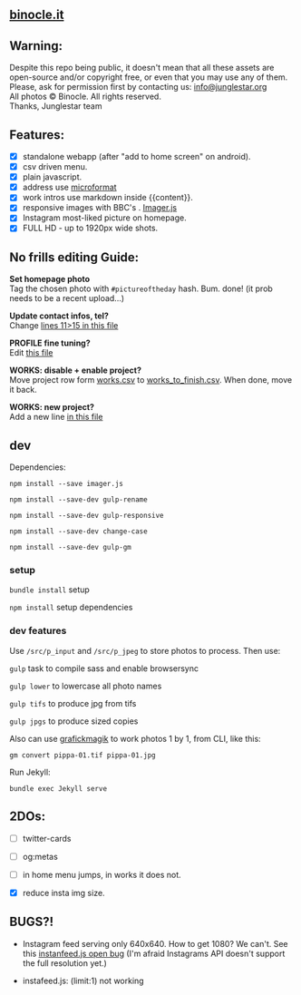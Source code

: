 [binocle.it](http://binocle.it)
---

## Warning:

Despite this repo being public, it doesn't mean that all these assets are open-source and/or copyright free, or even that you may use any of them. Please, ask for permission first by contacting us: info@junglestar.org  
All photos © Binocle. All rights reserved.  
Thanks, Junglestar team  

## Features:
- [X] standalone webapp (after "add to home screen" on android).
- [X] csv driven menu.
- [X] plain javascript.
- [X] address use [microformat](https://schema.org/Organization)
- [X] work intros use markdown inside {{content}}.
- [X] responsive images with BBC's . [Imager.js](https://github.com/BBC-News/Imager.js/)
- [X] Instagram most-liked picture on homepage.
- [X] FULL HD - up to 1920px wide shots.

## No frills editing Guide:

**Set homepage photo**   
Tag the chosen photo with ```#pictureoftheday``` hash. Bum. done! (it prob needs to be a recent upload...)

**Update contact infos, tel?**     
Change [lines 11>15 in this file](https://github.com/toybreaker/binocle/blob/gh-pages/_config.yml)

**PROFILE fine tuning?**     
Edit [this file](https://github.com/toybreaker/binocle/blob/gh-pages/_includes/editables/profile.md)

**WORKS: disable + enable project?**   
Move project row form [works.csv](https://github.com/toybreaker/binocle/blob/gh-pages/_data/works.csv) to [works_to_finish.csv](https://github.com/toybreaker/binocle/blob/gh-pages/_data/works_to_finish.csv). When done, move it back.

**WORKS: new project?**  
Add a new line [in this file](https://github.com/toybreaker/binocle/blob/gh-pages/_data/works.csv)


## dev

Dependencies:

```npm install --save imager.js```

```npm install --save-dev gulp-rename```

```npm install --save-dev gulp-responsive```

```npm install --save-dev change-case```

```npm install --save-dev gulp-gm```


### setup

```bundle install``` setup

```npm install``` setup dependencies


### dev features

Use ```/src/p_input``` and  ```/src/p_jpeg``` to store photos to process. Then use:

```gulp``` task to compile sass and enable browsersync

```gulp lower``` to lowercase all photo names

```gulp tifs``` to produce jpg from tifs

```gulp jpgs``` to produce sized copies


Also can use [grafickmagik](http://aheckmann.github.io/gm/docs.html) to work photos 1 by 1, from CLI, like this:

```gm convert pippa-01.tif pippa-01.jpg```

Run Jekyll:

```bundle exec Jekyll serve```



## 2DOs:

- [ ] twitter-cards
- [ ] og:metas
- [ ] in home menu jumps, in works it does not.
- [X] reduce insta img size.


## BUGS?!

- Instagram feed serving only 640x640. How to get 1080? We can't. See this [instanfeed.js open bug](https://github.com/stevenschobert/instafeed.js/issues/393) (I'm afraid Instagrams API doesn't support the full resolution yet.)

- instafeed.js: (limit:1) not working
